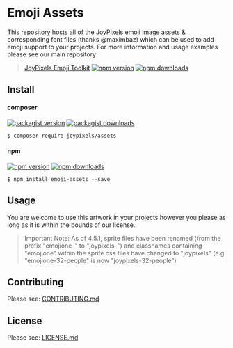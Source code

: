 # Emoji Assets

This repository hosts all of the JoyPixels emoji image assets & corresponding font files (thanks @maximbaz) which can be used to add emoji support to your projects. For more information and usage examples please see our main repository: 

> [JoyPixels Emoji Toolkit](https://github.com/joypixels/emoji-toolkit)
> [![npm version](https://img.shields.io/npm/v/joypixels.svg)](https://www.npmjs.com/package/emoji-toolkit) [![npm downloads](https://img.shields.io/npm/dt/joypixels.svg)](https://www.npmjs.com/package/emoji-toolkit)

## Install

#### composer

[![packagist version](https://img.shields.io/packagist/v/joypixels/assets.svg)](https://packagist.org/packages/joypixels/assets) 
[![packagist downloads](https://img.shields.io/packagist/dt/joypixels/assets.svg)](https://packagist.org/packages/joypixels/assets)

```
$ composer require joypixels/assets
```

#### npm

[![npm version](https://img.shields.io/npm/v/emoji-assets.svg)](https://www.npmjs.com/package/emoji-assets) 
[![npm downloads](https://img.shields.io/npm/dt/emoji-assets.svg)](https://www.npmjs.com/package/emoji-assets)

```
$ npm install emoji-assets --save
```

## Usage

You are welcome to use this artwork in your projects however you please as long as it is within the bounds of our license.

> Important Note: As of 4.5.1, sprite files have been renamed (from the prefix "emojione-" to "joypixels-") and classnames
containing "emojione" within the sprite css files have changed to "joypixels" (e.g. "emojione-32-people" is now 
"joypixels-32-people")


## Contributing

Please see: [CONTRIBUTING.md](https://github.com/joypixels/emoji-assets/blob/master/CONTRIBUTING.md)


## License

Please see: [LICENSE.md](https://github.com/joypixels/emoji-assets/blob/master/LICENSE.md)
